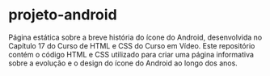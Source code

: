 # projeto-android
 Página estática sobre a breve história do ícone do Android, desenvolvida no Capítulo 17 do Curso de HTML e CSS do Curso em Vídeo. Este repositório contém o código HTML e CSS utilizado para criar uma página informativa sobre a evolução e o design do ícone do Android ao longo dos anos.
